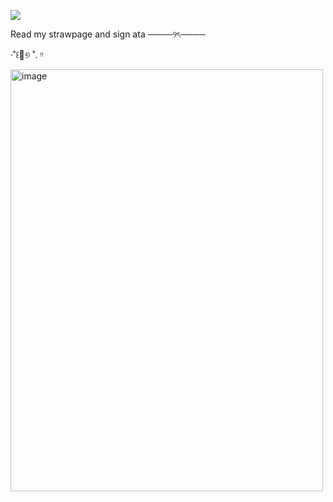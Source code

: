 ![](https://komarev.com/ghpvc/?username=your-github-silverxpt)

Read my strawpage and sign ata 
────୨ৎ────


‧˚꒰🐾୭ ˚. ᵎᵎ


<img width="500" height="675" alt="image" src="https://github.com/user-attachments/assets/dfb138c7-d724-4c99-9f5e-a982b1f9392d" />

